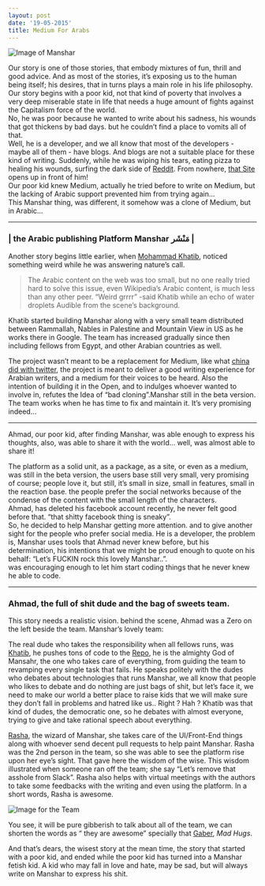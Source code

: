 ```yaml
---
layout: post
date: '19-05-2015'
title: Medium For Arabs
---
```

![Image of Manshar](https://cdn-images-1.medium.com/max/2000/1*zp9mCgLzuEX07evkJiQEKg.jpeg)

Our story is one of those stories, that embody mixtures of fun, thrill and good advice. And as most of the stories, it’s exposing us to the human being itself; his desires, that in turns plays a main role in his life philosophy. Our story begins with a poor kid, not that kind of poverty that involves a very deep miserable state in life that needs a huge amount of fights against the Capitalism force of the world.  
No, he was poor because he wanted to write about his sadness, his wounds that got thickens by bad days. but he couldn’t find a place to vomits all of that.  
Well, he is a developer, and we all know that most of the developers - maybe all of them - have blogs. And blogs are not a suitable place for these kind of writing. Suddenly, while he was wiping his tears, eating pizza to healing his wounds, surfing the dark side of [Reddit](http://reddit.com). From nowhere, [that Site](http://www.manshar.com/) opens up in front of him!  
Our poor kid knew Medium, actually he tried before to write on Medium, but the lacking of Arabic support prevented him from trying again…  
This Manshar thing, was different, it somehow was a clone of Medium, but in Arabic…

---
### | the Arabic publishing Platform Manshar مَنْشَر |

Another story begins little earlier, when [Mohammad Khatib](https://plus.google.com/+MohammadKhatib), noticed something weird while he was answering nature’s call.

>The Arabic content on the web was too small, but no one really tried hard to solve this issue, even Wikipedia’s Arabic content, is much less than any other peer. “Weird grrrr” -said Khatib while an echo of water droplets Audible from the scene’s background.

Khatib started building Manshar along with a very small team distributed between Rammallah, Nables in Palestine and Mountain View in US as he works there in Google. The team has increased gradually since then including fellows from Egypt, and other Arabian countries as well.

The project wasn’t meant to be a replacement for Medium, like what [china did with twitter](http://www.weibo.com/), the project is meant to deliver a good writing experience for Arabian writers, and a medium for their voices to be heard. Also the intention of building it in the Open, and to indulges whoever wanted to involve in, refutes the Idea of “bad cloning”.Manshar still in the beta version. The team works when he has time to fix and maintain it. It’s very promising indeed…

---

Ahmad, our poor kid, after finding Manshar, was able enough to express his thoughts, also, was able to share it with the world... well, was almost able to share it!

The platform as a solid unit, as a package, as a site, or even as a medium,
was still in the beta version, the users base still very small, very promising of course; people love it, but still, it’s small in size, small in features, small in the reaction base. the people prefer the social networks because of the condense of the content with the small length of the characters.  
Ahmad, has deleted his facebook account recently, he never felt good before that. “that shitty facebook thing is sneaky”.  
So, he decided to help Manshar getting more attention. and to give another sight for the people who prefer social media.
He is a developer, the problem is, Manshar uses tools that Ahmad never knew before, but his determination, his intentions that we might be proud enough to quote on his behalf: “Let’s FUCKIN rock this lovely Manshar..”.  
was encouraging enough to let him start coding things that he never knew he able to code.

---
### Ahmad, the full of shit dude and the bag of sweets team.

This story needs a realistic vision.
behind the scene, Ahmad was a Zero on the left beside the team.
Manshar’s lovely team:

The real dude who takes the responsibility when all fellows runs, was [Khatib](https://plus.google.com/+MohammadKhatib/), he pushes tons of code to the [Repo](https://github.com/manshar/manshar), he is the almighty God of Mansahr, the one who takes care of everything, from guiding the team to revamping every single task that fails. He speaks politely with the dudes who debates about technologies that runs Manshar, we all know that people who likes to debate and do nothing are just bags of shit, but let’s face it, we need to make our world a better place to raise kids that we will make sure they don’t fall in problems and hatred like us.. Right ? Hah ?
Khatib was that kind of dudes, the democratic one, so he debates with almost everyone, trying to give and take rational speech about everything.

[Rasha](https://plus.google.com/116940025959918303167/), the wizard of Manshar, she takes care of the UI/Front-End things along with whoever send decent pull requests to help paint Manshar.
Rasha was the 2nd person in the team, so she was able to see the platform rise upon her eye’s sight. That gave here the wisdom of the wise.
This wisdom illustrated when someone ran off the team;
she say “Let’s remove that asshole from Slack”.
Rasha also helps with virtual meetings with the authors to take some feedbacks with the writing and even using the platform.
In a short words, Rasha is awesome.

![Image for the Team](https://cdn-images-1.medium.com/max/980/1*X_-Prdd2jOvyL08F7PYw4Q.png)

You see, it will be pure gibberish to talk about all of the team, we can shorten the words as “ they are awesome” specially that [Gaber](https://github.com/AhmedGaber), *Mad Hugs*.

And that’s dears, the wisest story at the mean time, the story that started with a poor kid, and ended while the poor kid has turned into a Manshar fetish kid. A kid who may fall in love and hate, may be sad, but will always write on Manshar to express his shit.
